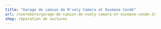 ```yaml
---
title: "Garage de camion de N'valy Camara et Ousmane Condé"
url: /nzerekore/garage-de-camion-de-nvaly-camara-et-ousmane-conde-3/
shop: réparation de voitures
---
```

